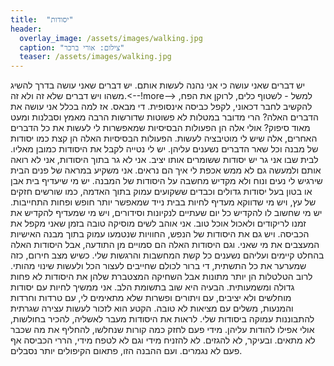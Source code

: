 ```yaml
---
title:  "יסודות"
header:
  overlay_image: /assets/images/walking.jpg
  caption: "צילום: אורי ברכר"
  teaser: /assets/images/walking.jpg
---
```


יש דברים שאני עושה כי אני נהנה לעשות אותם.
יש דברים שאני עושה בדרך להשיג משהו ויש דברים שלא זה ולא זה.<--!more-->
למשל - לשטוף כלים, לרוקן את הפח, להקשיב לחבר דכאוני, לקפל כביסה אינסופית. די מבאס.
אז למה בכלל אני עושה את הדברים האלה? הרי מדובר במטלות לא פשוטות שדורשות הרבה מאמץ וסבלנות ומעט מאוד סיפוק?
אולי אלה הן הפעולות הבסיסיות שמאפשרות לי לעשות את כל הדברים האחרים, אלה שיש לי מוטיבציה לעשות. הפעולות הבסיסיות האלה הן קצת כמו יסודות של מבנה וכל שאר הדברים נשענים עליהן.
יש לי נטייה לקבל את היסודות כמובן מאליו. לבית שבו אני גר יש יסודות ששומרים אותו יציב. אני לא גר בתוך היסודות, אני לא רואה אותם ולמעשה גם לא ממש אכפת לי איך הם נראים. אני משקיע במראה של פנים הבית שירגיש לי נעים ונוח ולא מקדיש מחשבה על היסודות של המבנה.
יש מי שיעדיף בית אבן או בטון בעל יסודות גדולים וכבדים ששקועים עמוק בתוך האדמה, כמו שורשים חזקים של עץ, ויש מי שדווקא מעדיף לחיות בבית נייד שמאפשר יותר חופש ופחות התחייבות. יש מי שחשוב לו להקדיש כל יום שעתיים לנקיונות וסידורים, ויש מי שמעדיף להקדיש את זמנו לריקודים ולאכול אוכל טוב.
אני אוהב לשים מוסיקה טובה בזמן שאני מקפל את הכביסה.
ויש גם את היסודות של הנפש, החוויות שנטמעו עמוק בתוך מבנה האישיות המעצבים את מי שאני. וגם היסודות האלה הם סמויים מן התודעה, אבל היסודות האלה בהחלט קיימים ועליהם נשענים כל קשת המחשבות והרגשות שלי.
כשיש מצב חירום, כזה שמערער את כל התשתית, די ברור לכולם שחייבים לעצור הכל ולעשות שינוי מהותי. לרוב הטלטלות הן יותר מתונות אבל השחיקה המצטברת שלהן את היסודות לא פחות גדולה ומשמעותית. הבעיה היא שוב בתשומת הלב. אני ממשיך לחיות עם יסודות מוחלשים ולא יציבים, עם ויתורים ופשרות שלא מתאימים לי, עם טרדות וחרדות והמנעות, משלים עם מציאות לא טובה.
הקטע הוא לזכור לעשות עצירה שגרתית להתבוננות עמוקה ביסודות שלי. לראות את היסודות מעבר לאשליה, להכיר בחולשות, אולי אפילו להודות עליהן. מידי פעם לחזק כמה קורות שנחלשו, להחליף את מה שכבר לא מתאים. ובעיקר, לא להגזים. לא להזניח מידי וגם לא לטפח מידי, הררי הכביסה אף פעם לא נגמרים.
ועם ההבנה הזו, פתאום הקיפולים יותר נסבלים.